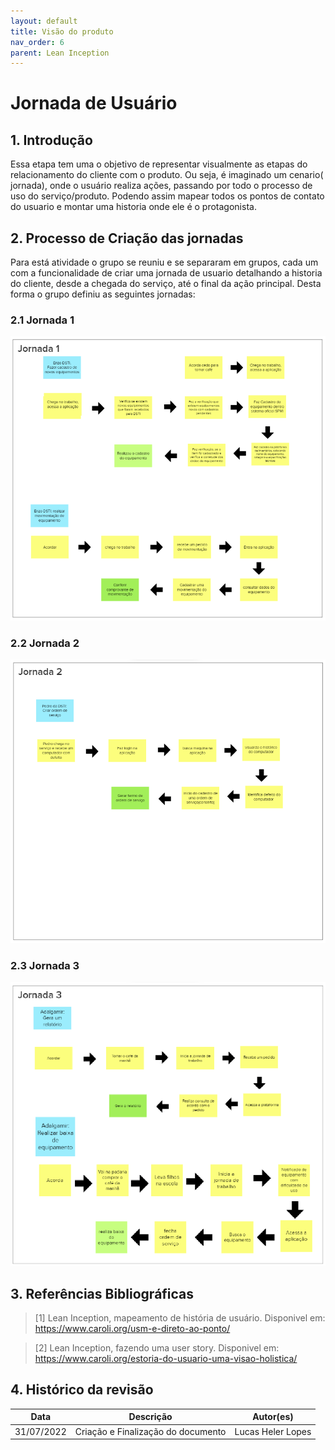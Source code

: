 ```yaml
---
layout: default
title: Visão do produto   
nav_order: 6
parent: Lean Inception
---
```


# Jornada de Usuário

## 1. Introdução

Essa etapa tem uma o objetivo de representar visualmente as etapas do relacionamento do cliente com o produto. Ou seja, é imaginado um cenario( jornada), onde o usuário realiza ações, passando por todo o processo de uso do serviço/produto. Podendo assim mapear todos os pontos de contato do usuario e montar uma historia onde ele é o protagonista.

## 2. Processo de Criação das jornadas

Para está atividade o grupo se reuniu e se separaram em grupos, cada um com a funcionalidade de criar uma jornada de usuario detalhando a historia do cliente, desde a chegada do serviço, até o final da ação principal. Desta forma o grupo definiu as seguintes jornadas:

### 2.1 Jornada 1

![visão produto 1](../assets/jornada-1.png)

### 2.2 Jornada 2

![visão produto 2](../assets/jornada-2.png)

### 2.3 Jornada 3

![visão produto 3](../assets/jornada-3.png)

## 3. Referências Bibliográficas


> [1] Lean Inception, mapeamento de história de usuário. Disponivel em: https://www.caroli.org/usm-e-direto-ao-ponto/

> [2] Lean Inception, fazendo uma user story. Disponivel em: https://www.caroli.org/estoria-do-usuario-uma-visao-holistica/

## 4. Histórico da revisão

|**Data**|**Descrição**|**Autor(es)**|
|--------|-------------|-------------|
|31/07/2022|Criação e Finalização do documento| Lucas Heler Lopes|
